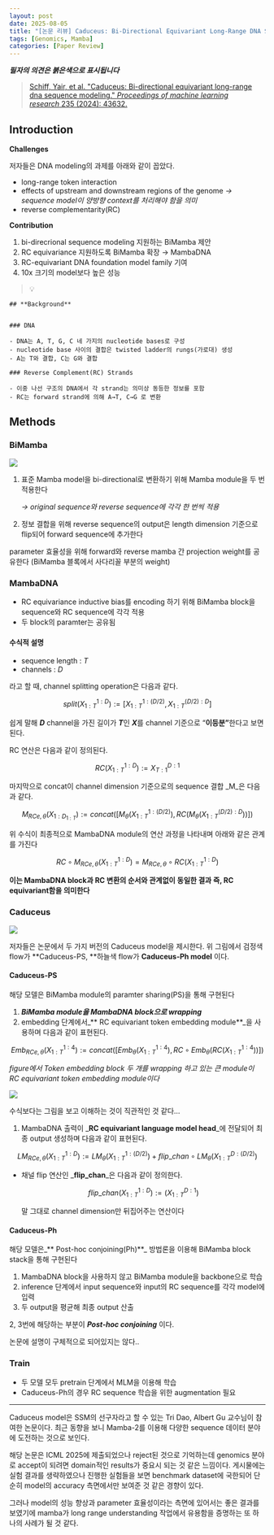 ```yaml
---
layout: post
date: 2025-08-05
title: "[논문 리뷰] Caduceus: Bi-Directional Equivariant Long-Range DNA Sequence Modeling"
tags: [Genomics, Mamba]
categories: [Paper Review]
---
```


<span class="notion-red">_**필자의 의견은 붉은색으로 표시됩니다**_</span>


> [Schiff, Yair, et al. "Caduceus: Bi-directional equivariant long-range dna sequence modeling." ](https://pmc.ncbi.nlm.nih.gov/articles/PMC12189541/)[_Proceedings of machine learning research_](https://pmc.ncbi.nlm.nih.gov/articles/PMC12189541/)[ 235 (2024): 43632.](https://pmc.ncbi.nlm.nih.gov/articles/PMC12189541/)



## Introduction


**Challenges**


저자들은 DNA modeling의 과제를 아래와 같이 꼽았다.

- long-range token interaction
- effects of upstream and downstream regions of the genome 
_→ sequence model이 양방향 context를 처리해야 함을 의미_
- reverse complementarity(RC)

**Contribution**

1. bi-direcrional sequence modeling 지원하는 BiMamba 제안
1. RC equivariance 지원하도록 BiMamba 확장 → MambaDNA
1. RC-equivariant DNA foundation model family 기여
1. 10x 크기의 model보다 높은 성능

> 💡 


	## **Background**


	### DNA

	- DNA는 A, T, G, C 네 가지의 nucleotide bases로 구성
	- nucleotide base 사이의 결합은 twisted ladder의 rungs(가로대) 생성
	- A는 T와 결합, C는 G와 결합

	### Reverse Complement(RC) Strands

	- 이중 나선 구조의 DNA에서 각 strand는 의미상 동등한 정보를 포함
	- RC는 forward strand에 의해 A→T, C→G 로 변환


## Methods



### BiMamba


![](https://prod-files-secure.s3.us-west-2.amazonaws.com/542b861c-36a8-4051-84e5-8804b6728dba/2c247d59-7815-4980-99f0-8f0d21f445a7/image.png?X-Amz-Algorithm=AWS4-HMAC-SHA256&X-Amz-Content-Sha256=UNSIGNED-PAYLOAD&X-Amz-Credential=ASIAZI2LB466W6OXMFFV%2F20250823%2Fus-west-2%2Fs3%2Faws4_request&X-Amz-Date=20250823T140051Z&X-Amz-Expires=3600&X-Amz-Security-Token=IQoJb3JpZ2luX2VjENL%2F%2F%2F%2F%2F%2F%2F%2F%2F%2FwEaCXVzLXdlc3QtMiJHMEUCIEEsKDu99seioocQ%2BAkTtNzM%2FkPi44%2BYPlLWR1qp0N8YAiEA4zaNA4iNs%2BlPKY6buveERSCKukkdT9Tw3h06bmk6xkEq%2FwMIKxAAGgw2Mzc0MjMxODM4MDUiDMN3KnaR08PriyaK%2FSrcA0lIDgLQRPsEkfBN5J8n17tgCDBOtdEj0R1RRvQNjhxMq5sLf7%2FLbLSI4Bo8aBNxfy8gYoqTjMUNFgCg7LehuNngpV%2FkC07omvBpBAXAnxZ9hqe%2FX2nIHnBDnuZ%2FV%2BLRTA%2B6uCQJmqXp9N0W0cpbAd50d494z5PkAUsryh9pbxNrhTqhSBlqwr68kfkAKMMFItPYlGSNaQ6kfyKyCj2d0rYRXTf5GLUTPlsvx4SkN62%2BOyN4DMjKy9l7hj0D92vnFusV2ie00UxeyaUP0t033F5fSzlCbl0xryzn3%2BQkXP8YJx3m4ZDOLBFooWeGRc4jXPnCAlK1c2PFBZMbP%2BgqYX2wI3orXrLEalughUj9FVg1Ljs%2BsPgX1OvZcZTZzeCfCgJieveAEr%2FWsStBcGEGo5wBO63p7FnbaCX6MFE9Bm65Tysu1zD1P5plGsn0%2FAtmF5bDdtXiS5KJ9BEcYgb4MOzsG7GFmnxwhNr1OiXHgqdSiHmgtxoOvl31ZH2xnVJyFmSo8zzIlibQMGPOhD3jrMTX6gl5vS6%2B0Ob8HzwXX5PwJZIpPLt9WY99w6KTb7urXGPlpmHSHPba3rbOnlb37RFLTf4Q%2FtYHj1EqyQAWq5YKaUsqwqnQrH%2FutrQdMOugpsUGOqUBw%2BksxqQuCV9ASSAbGC%2BaxEPV1od2Dkp6nvME2nEqISVf6wfzfucjez96PgxkxbHoT%2FwqjhuMUSez3w4qIQD3aigyA5lNFtUZrcjQebSSeXm0I%2Fj91QXKLAeWCaHP5FEsuJZdUbfctvinDlPc4lcfIgZU7no6VD34LuZLVyDLTraxkxtdNLMSO2NgAZZA4prj%2BOA7VFkVm9F%2B84du8r2qdHen3r1R&X-Amz-Signature=993d8aefa964201b86296e09448de498b7ba990da4922db8f676b41347774ab8&X-Amz-SignedHeaders=host&x-amz-checksum-mode=ENABLED&x-id=GetObject)

1. 표준 Mamba model을 bi-directional로 변환하기 위해 Mamba module을 두 번 적용한다

	_→ original sequence와 reverse sequence에 각각 한 번씩 적용_

1. 정보 결합을 위해 reverse sequence의 output은 length dimension 기준으로 flip되어 forward sequence에 추가한다

parameter 효율성을 위해 forward와 reverse mamba 간 projection weight를 공유한다 (BiMamba 블록에서 사다리꼴 부분의 weight)



### MambaDNA

- RC equivariance inductive bias를 encoding 하기 위해 BiMamba block을 sequence와 RC sequence에 각각 적용
- 두 block의 paramter는 공유됨


#### 수식적 설명

- sequence length : _T_
- channels : _D_

라고 할 때,  channel splitting operation은 다음과 같다.


$$
split(X^{1:D}_{1:T}):=[X^{1:(D/2)}_{1:T},X^{(D/2):D}_{1:T}]
$$


<span class="notion-red">쉽게 말해 </span><span class="notion-red">_**D**_</span><span class="notion-red"> channel을 가진 길이가 </span><span class="notion-red">_**T**_</span><span class="notion-red">인 </span><span class="notion-red">_**X**_</span><span class="notion-red">를 channel 기준으로 “</span><span class="notion-red">**이등분”**</span><span class="notion-red">한다고 보면 된다.</span>


RC 연산은 다음과 같이 정의된다.


$$
RC(X^{1:D}_{1:T}):=X^{D:1}_{T:1}
$$


마지막으로 concat이 channel dimension 기준으로의 sequence 결합 _M_은 다음과 같다.


$$
M_{RCe,\theta}(X_{1:D_{1:T}}):=concat([M_{\theta}(X^{1:(D/2)}_{1:T}),RC(M_{\theta}(X^{(D/2):D}_{1:T}))])
$$


위 수식이 최종적으로 MambaDNA module의 연산 과정을 나타내며 아래와 같은 관계를 가진다


$$
RC\circ M_{RCe,\theta}(X^{1:D}_{1:T}) = M_{RCe,\theta} \circ RC(X^{1:D}_{1:T})
$$


**이는 MambaDNA block과 RC 변환의 순서와 관계없이 동일한 결과 즉, RC equivariant함을 의미한다**



### Caduceus


![](https://prod-files-secure.s3.us-west-2.amazonaws.com/542b861c-36a8-4051-84e5-8804b6728dba/f94a60d7-8145-473b-aef9-7c68d3ec604a/image.png?X-Amz-Algorithm=AWS4-HMAC-SHA256&X-Amz-Content-Sha256=UNSIGNED-PAYLOAD&X-Amz-Credential=ASIAZI2LB466W6OXMFFV%2F20250823%2Fus-west-2%2Fs3%2Faws4_request&X-Amz-Date=20250823T140051Z&X-Amz-Expires=3600&X-Amz-Security-Token=IQoJb3JpZ2luX2VjENL%2F%2F%2F%2F%2F%2F%2F%2F%2F%2FwEaCXVzLXdlc3QtMiJHMEUCIEEsKDu99seioocQ%2BAkTtNzM%2FkPi44%2BYPlLWR1qp0N8YAiEA4zaNA4iNs%2BlPKY6buveERSCKukkdT9Tw3h06bmk6xkEq%2FwMIKxAAGgw2Mzc0MjMxODM4MDUiDMN3KnaR08PriyaK%2FSrcA0lIDgLQRPsEkfBN5J8n17tgCDBOtdEj0R1RRvQNjhxMq5sLf7%2FLbLSI4Bo8aBNxfy8gYoqTjMUNFgCg7LehuNngpV%2FkC07omvBpBAXAnxZ9hqe%2FX2nIHnBDnuZ%2FV%2BLRTA%2B6uCQJmqXp9N0W0cpbAd50d494z5PkAUsryh9pbxNrhTqhSBlqwr68kfkAKMMFItPYlGSNaQ6kfyKyCj2d0rYRXTf5GLUTPlsvx4SkN62%2BOyN4DMjKy9l7hj0D92vnFusV2ie00UxeyaUP0t033F5fSzlCbl0xryzn3%2BQkXP8YJx3m4ZDOLBFooWeGRc4jXPnCAlK1c2PFBZMbP%2BgqYX2wI3orXrLEalughUj9FVg1Ljs%2BsPgX1OvZcZTZzeCfCgJieveAEr%2FWsStBcGEGo5wBO63p7FnbaCX6MFE9Bm65Tysu1zD1P5plGsn0%2FAtmF5bDdtXiS5KJ9BEcYgb4MOzsG7GFmnxwhNr1OiXHgqdSiHmgtxoOvl31ZH2xnVJyFmSo8zzIlibQMGPOhD3jrMTX6gl5vS6%2B0Ob8HzwXX5PwJZIpPLt9WY99w6KTb7urXGPlpmHSHPba3rbOnlb37RFLTf4Q%2FtYHj1EqyQAWq5YKaUsqwqnQrH%2FutrQdMOugpsUGOqUBw%2BksxqQuCV9ASSAbGC%2BaxEPV1od2Dkp6nvME2nEqISVf6wfzfucjez96PgxkxbHoT%2FwqjhuMUSez3w4qIQD3aigyA5lNFtUZrcjQebSSeXm0I%2Fj91QXKLAeWCaHP5FEsuJZdUbfctvinDlPc4lcfIgZU7no6VD34LuZLVyDLTraxkxtdNLMSO2NgAZZA4prj%2BOA7VFkVm9F%2B84du8r2qdHen3r1R&X-Amz-Signature=ac1c95d8b497c16b846accc5e14da8d91ea9dcb4a417c4ee8e0e33d1f83e4adb&X-Amz-SignedHeaders=host&x-amz-checksum-mode=ENABLED&x-id=GetObject)


저자들은 논문에서 두 가지 버전의 Caduceus model을 제시한다. 위 그림에서 검정색 flow가 **Caduceus-PS, **하늘색 flow가 **Caduceus-Ph model** 이다.



#### Caduceus-PS


해당 모델은 BiMamba module의 paramter sharing(PS)을 통해 구현된다

1. _**BiMamba module을 MambaDNA block으로 wrapping**_
1. embedding 단계에서_** RC equivariant token embedding module**_을 사용하며 다음과 같이 표현된다.

$$
Emb_{RCe,\theta}(X^{1:4}_{1:T}):=concat([Emb_{\theta}(X^{1:4}_{1:T}),RC \circ Emb_{\theta}(RC(X^{1:4}_{1:T}))])
$$


_figure에서 Token embedding block 두 개를 wrapping 하고 있는 큰 module이 RC equivariant token embedding module이다_


![](https://prod-files-secure.s3.us-west-2.amazonaws.com/542b861c-36a8-4051-84e5-8804b6728dba/b175e4da-71eb-4e91-8c23-a06dabe673c9/image.png?X-Amz-Algorithm=AWS4-HMAC-SHA256&X-Amz-Content-Sha256=UNSIGNED-PAYLOAD&X-Amz-Credential=ASIAZI2LB466W6OXMFFV%2F20250823%2Fus-west-2%2Fs3%2Faws4_request&X-Amz-Date=20250823T140052Z&X-Amz-Expires=3600&X-Amz-Security-Token=IQoJb3JpZ2luX2VjENL%2F%2F%2F%2F%2F%2F%2F%2F%2F%2FwEaCXVzLXdlc3QtMiJHMEUCIEEsKDu99seioocQ%2BAkTtNzM%2FkPi44%2BYPlLWR1qp0N8YAiEA4zaNA4iNs%2BlPKY6buveERSCKukkdT9Tw3h06bmk6xkEq%2FwMIKxAAGgw2Mzc0MjMxODM4MDUiDMN3KnaR08PriyaK%2FSrcA0lIDgLQRPsEkfBN5J8n17tgCDBOtdEj0R1RRvQNjhxMq5sLf7%2FLbLSI4Bo8aBNxfy8gYoqTjMUNFgCg7LehuNngpV%2FkC07omvBpBAXAnxZ9hqe%2FX2nIHnBDnuZ%2FV%2BLRTA%2B6uCQJmqXp9N0W0cpbAd50d494z5PkAUsryh9pbxNrhTqhSBlqwr68kfkAKMMFItPYlGSNaQ6kfyKyCj2d0rYRXTf5GLUTPlsvx4SkN62%2BOyN4DMjKy9l7hj0D92vnFusV2ie00UxeyaUP0t033F5fSzlCbl0xryzn3%2BQkXP8YJx3m4ZDOLBFooWeGRc4jXPnCAlK1c2PFBZMbP%2BgqYX2wI3orXrLEalughUj9FVg1Ljs%2BsPgX1OvZcZTZzeCfCgJieveAEr%2FWsStBcGEGo5wBO63p7FnbaCX6MFE9Bm65Tysu1zD1P5plGsn0%2FAtmF5bDdtXiS5KJ9BEcYgb4MOzsG7GFmnxwhNr1OiXHgqdSiHmgtxoOvl31ZH2xnVJyFmSo8zzIlibQMGPOhD3jrMTX6gl5vS6%2B0Ob8HzwXX5PwJZIpPLt9WY99w6KTb7urXGPlpmHSHPba3rbOnlb37RFLTf4Q%2FtYHj1EqyQAWq5YKaUsqwqnQrH%2FutrQdMOugpsUGOqUBw%2BksxqQuCV9ASSAbGC%2BaxEPV1od2Dkp6nvME2nEqISVf6wfzfucjez96PgxkxbHoT%2FwqjhuMUSez3w4qIQD3aigyA5lNFtUZrcjQebSSeXm0I%2Fj91QXKLAeWCaHP5FEsuJZdUbfctvinDlPc4lcfIgZU7no6VD34LuZLVyDLTraxkxtdNLMSO2NgAZZA4prj%2BOA7VFkVm9F%2B84du8r2qdHen3r1R&X-Amz-Signature=f9db85ed28c2fdaed6c454f96b3fc2495de53837ad8ff789229d5bad696a16b4&X-Amz-SignedHeaders=host&x-amz-checksum-mode=ENABLED&x-id=GetObject)


<span class="notion-red">수식보다는 그림을 보고 이해하는 것이 직관적인 것 같다…</span>

1. MambaDNA 출력이 _**RC equivariant language model head**_에 전달되어 최종 output 생성하며 다음과 같이 표현된다.

$$
LM_{RCe,\theta}(X^{1:D}_{1:T}):= LM_{\theta}(X^{1:(D/2)}_{1:T})+flip\_chan\circ LM_{\theta}(X^{D:(D/2)}_{1:T})
$$

- 채널 flip 연산인 _**flip\_chan**_은 다음과 같이 정의한다.

	$$
	flip\_chan(X^{1:D}_{1:T}):=(X^{D:1}_{1:T})
	$$


	말 그대로 channel dimension만 뒤집어주는 연산이다



#### Caduceus-Ph


해당 모델은_** Post-hoc conjoining(Ph)**_ 방법론을 이용해 BiMamba block stack을 통해 구현된다

1. MambaDNA block을 사용하지 않고 BiMamba module을 backbone으로 학습
1. inference 단계에서 input sequence와 input의 RC sequence를 각각 model에 입력
1. 두 output을 평균해 최종 output 산출

2, 3번에 해당하는 부분이 _**Post-hoc conjoining**_ 이다.


<span class="notion-red">논문에 설명이 구체적으로 되어있지는 않다..</span>



### Train

- 두 모델 모두 pretrain 단계에서 MLM을 이용해 학습
- Caduceus-Ph의 경우 RC sequence 학습을 위한 augmentation 필요

---


<span class="notion-red">Caduceus model은 SSM의 선구자라고 할 수 있는 Tri Dao, Albert Gu 교수님이 참여한 논문이다. 최근 동향을 보니 Mamba-2를 이용해 다양한 sequence 데이터 분야에 도전하는 것으로 보인다.</span>


<span class="notion-red">해당 논문은 ICML 2025에 제출되었으나 reject된 것으로 기억하는데 genomics 분야로 accept이 되려면 domain적인 results가 중요시 되는 것 같은 느낌이다. 게시물에는 실험 결과를 생략하였으나 진행한 실험들을 보면 benchmark dataset에 국한되어 단순히 model의 accuracy 측면에서만 보여준 것 같은 경향이 있다.</span>


<span class="notion-red">그러나 model의 성능 향상과 parameter 효율성이라는 측면에 있어서는 좋은 결과를 보였기에 mamba가 long range understanding 작업에서 유용함을 증명하는 또 하나의 사례가 될 것 같다.</span>

